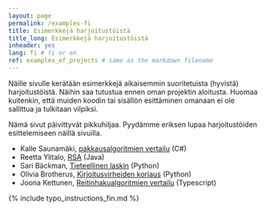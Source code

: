 ```yaml
---
layout: page
permalink: /examples-fi
title: Esimerkkejä harjoitustöistä
title_long: Esimerkkejä harjoitustöistä
inheader: yes
lang: fi # fi or en
ref: examples_of_projects # same as the markdown filename
---
```


Näille sivulle kerätään esimerkkejä aikaisemmin suoritetuista (hyvistä) harjoitustöistä. 
Näihin saa tutustua ennen oman projektin aloitusta. Huomaa kuitenkin, että muiden koodin tai sisällön esittäminen omanaan ei ole sallittua ja tulkitaan vilpiksi.

Nämä sivut päivittyvät pikkuhiljaa. Pyydämme eriksen lupaa harjoitustöiden esittelemiseen näillä sivuilla. 

- Kalle Saunamäki, [pakkausalgoritmien vertailu](https://github.com/ksaunamaki/tiralabra) (C#)
- Reetta Ylitalo, [RSA](https://github.com/ylireetta/tiralabra-rsa) (Java)
- Sari Bäckman, [Tieteellinen laskin](https://github.com/sari-bee/tieteellinen_laskin) (Python)
- Olivia Brotherus, [Kirjoitusvirheiden korjaus](https://github.com/brotholi/tiralabra) (Python)
- Joona Kettunen, [Reitinhakualgoritmien vertailu](https://github.com/joonarafael/visualpathfinder) (Typescript)


{% include typo_instructions_fin.md %}
